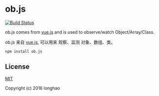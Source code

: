 # ob.js

[![Build Status](https://travis-ci.org/longhaohe/ob.js.svg?branch=master)](https://travis-ci.org/longhaohe/ob.js)

ob.js comes from [vue.js](https://github.com/vuejs/vue) and is used to observe/watch Object/Array/Class.

ob.js 来自 [vue.js](https://github.com/vuejs/vue), 可以用来 观察、监测 对象、数组、类。


``` bash
npm install ob.js
```

## License

[MIT](http://opensource.org/licenses/MIT)

Copyright (c) 2016 longhao
